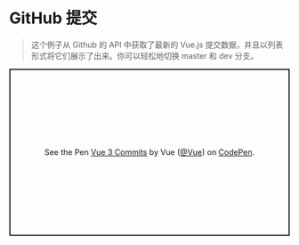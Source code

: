 # GitHub 提交

> 这个例子从 Github 的 API 中获取了最新的 Vue.js 提交数据，并且以列表形式将它们展示了出来。你可以轻松地切换 master 和 dev 分支。

<p class="codepen" data-height="300" data-theme-id="39028" data-default-tab="js,result" data-user="Vue" data-slug-hash="RwaWmzY" data-preview="true" data-editable="true" style="height: 300px; box-sizing: border-box; display: flex; align-items: center; justify-content: center; border: 2px solid; margin: 1em 0; padding: 1em;" data-pen-title="Vue 3 Commits">
  <span>See the Pen <a href="https://codepen.io/team/Vue/pen/RwaWmzY">
  Vue 3 Commits</a> by Vue (<a href="https://codepen.io/Vue">@Vue</a>)
  on <a href="https://codepen.io">CodePen</a>.</span>
</p>
<script async src="https://static.codepen.io/assets/embed/ei.js"></script>
